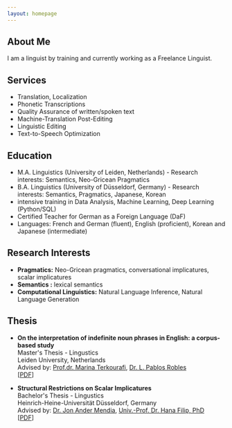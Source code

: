 ```yaml
---
layout: homepage
---
```


## About Me

I am a linguist by training and currently working as a Freelance Linguist.

## Services

- Translation, Localization
- Phonetic Transcriptions
- Quality Assurance of written/spoken text
- Machine-Translation Post-Editing
- Linguistic Editing
- Text-to-Speech Optimization

## Education

- M.A. Linguistics (University of Leiden, Netherlands) - Research interests: Semantics, Neo-Gricean Pragmatics
- B.A. Linguistics (University of Düsseldorf, Germany) - Research interests: Semantics, Pragmatics, Japanese, Korean
- intensive training in Data Analysis, Machine Learning, Deep Learning (Python/SQL)
- Certified Teacher for German as a Foreign Language (DaF)
- Languages: French and German (fluent), English (proficient), Korean and Japanese (intermediate)

## Research Interests

- **Pragmatics:**  Neo-Gricean pragmatics, conversational implicatures, scalar implicatures
- **Semantics :** lexical semantics
- **Computational Linguistics:** Natural Language Inference, Natural Language Generation

## Thesis

- **On the interpretation of indefinite noun phrases in English: a corpus-based study**
  <br>
  Master's Thesis - Lingustics
  <br>
  Leiden University, Netherlands
  <br>
  Advised by: [Prof.dr. Marina Terkourafi](https://www.universiteitleiden.nl/en/staffmembers/marina-terkourafi), [Dr. L. Pablos Robles](https://www.universiteitleiden.nl/en/staffmembers/leticia-pablos-robles#tab-1)
  <br>
  [[PDF](MA.pdf)]

- **Structural Restrictions on Scalar Implicatures**
  <br>
  Bachelor's Thesis - Lingustics
  <br>
  Heinrich-Heine-Universität Düsseldorf, Germany
  <br>
  Advised by: [Dr. Jon Ander Mendia](https://jamendia.github.io), [Univ.-Prof. Dr. Hana Filip, PhD](https://hanafilip.com)
  <br>
  [[PDF](BA.pdf)]
